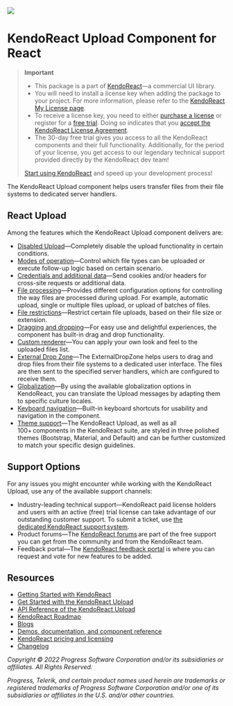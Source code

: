 <a href="https://www.telerik.com/kendo-react-ui?utm_medium=referral&utm_source=npm&utm_campaign=kendo-ui-react-trial-npm-upload&utm_content=banner" target="_blank">
<img src="https://www.telerik.com/kendo-react-ui/components/npm-banner.svg">
</a>

# KendoReact Upload Component for React

> **Important**
> * This package is а part of [KendoReact](https://www.telerik.com/kendo-react-ui?utm_medium=referral&utm_source=npm&utm_campaign=kendo-ui-react-trial-npm-upload)&mdash;a commercial UI library.
> * You will need to install a license key when adding the package to your project. For more information, please refer to the [KendoReact My License page](https://www.telerik.com/kendo-react-ui/components/my-license/?utm_medium=referral&utm_source=npm&utm_campaign=kendo-ui-react-trial-npm-upload).
> * To receive a license key, you need to either [purchase a license](https://www.telerik.com/kendo-react-ui/pricing?utm_medium=referral&utm_source=npm&utm_campaign=kendo-ui-react-trial-npm-upload) or register for a [free trial](https://www.telerik.com/try/kendo-react-ui?utm_medium=referral&utm_source=npm&utm_campaign=kendo-ui-react-trial-npm-upload). Doing so indicates that you [accept the KendoReact License Agreement](https://www.telerik.com/purchase/license-agreement/progress-kendoreact?utm_medium=referral&utm_source=npm&utm_campaign=kendo-ui-react-trial-npm-upload).
> * The 30-day free trial gives you access to all the KendoReact components and their full functionality. Additionally, for the period of your license, you get access to our legendary technical support provided directly by the KendoReact dev team!
>
> [Start using KendoReact](https://www.telerik.com/try/kendo-react-ui?utm_medium=referral&utm_source=npm&utm_campaign=kendo-ui-react-trial-npm-upload) and speed up your development process!

The KendoReact Upload component helps users transfer files from their file systems to dedicated server handlers.

## React Upload

Among the features which the KendoReact Upload component delivers are:

* [Disabled Upload](https://www.telerik.com/kendo-react-ui/components/upload/disabled-state/?utm_medium=referral&utm_source=npm&utm_campaign=kendo-ui-react-trial-npm-upload)&mdash;Completely disable the upload functionality in certain conditions.
* [Modes of operation](https://www.telerik.com/kendo-react-ui/components/upload/modes/?utm_medium=referral&utm_source=npm&utm_campaign=kendo-ui-react-trial-npm-upload)&mdash;Control which file types can be uploaded or execute follow-up logic based on certain scenario.
* [Credentials and additional data](https://www.telerik.com/kendo-react-ui/components/upload/credentials/?utm_medium=referral&utm_source=npm&utm_campaign=kendo-ui-react-trial-npm-upload)&mdash;Send cookies and/or headers for cross-site requests or additional data.
* [File processing](https://www.telerik.com/kendo-react-ui/components/upload/file-processing/?utm_medium=referral&utm_source=npm&utm_campaign=kendo-ui-react-trial-npm-upload)&mdash;Provides different configuration options for controlling the way files are processed during upload. For example, automatic upload, single or multiple files upload, or upload of batches of files.
* [File restrictions](https://www.telerik.com/kendo-react-ui/components/upload/restrictions/?utm_medium=referral&utm_source=npm&utm_campaign=kendo-ui-react-trial-npm-upload)&mdash;Restrict certain file uploads, based on their file size or extension.
* [Dragging and dropping](https://www.telerik.com/kendo-react-ui/components/upload/drag-and-drop/?utm_medium=referral&utm_source=npm&utm_campaign=kendo-ui-react-trial-npm-upload)&mdash;For easy use and delightful experiences, the component has built-in drag and drop functionality.
* [Custom renderer](https://www.telerik.com/kendo-react-ui/components/upload/custom-rendering/?utm_medium=referral&utm_source=npm&utm_campaign=kendo-ui-react-trial-npm-upload)&mdash;You can apply your own look and feel to the uploaded files list.
* [External Drop Zone](https://www.telerik.com/kendo-react-ui/components/upload/external-drop-zone/?utm_medium=referral&utm_source=npm&utm_campaign=kendo-ui-react-trial-npm-upload)&mdash;The ExternalDropZone helps users to drag and drop files from their file systems to a dedicated user interface. The files are then sent to the specified server handlers, which are configured to receive them.
* [Globalization](https://www.telerik.com/kendo-react-ui/components/upload/globalization/?utm_medium=referral&utm_source=npm&utm_campaign=kendo-ui-react-trial-npm-upload)&mdash;By using the available globalization options in KendoReact, you can translate the Upload messages by adapting them to specific culture locales.
* [Keyboard navigation](https://www.telerik.com/kendo-react-ui/components/upload/keyboard-navigation/?utm_medium=referral&utm_source=npm&utm_campaign=kendo-ui-react-trial-npm-upload)&mdash;Built-in keyboard shortcuts for usability and navigation in the component.
* [Theme support](https://www.telerik.com/kendo-react-ui/components/styling/?utm_medium=referral&utm_source=npm&utm_campaign=kendo-ui-react-trial-npm-upload)&mdash;The KendoReact Upload, as well as all 100+ components in the KendoReact suite, are styled in three polished themes (Bootstrap, Material, and Default) and can be further customized to match your specific design guidelines.

## Support Options

For any issues you might encounter while working with the KendoReact Upload, use any of the available support channels:

* Industry-leading technical support&mdash;KendoReact paid license holders and users with an active (free) trial license can take advantage of our outstanding customer support. To submit a ticket, use [the dedicated KendoReact support system](https://www.telerik.com/account/support-tickets?utm_medium=referral&utm_source=npm&utm_campaign=kendo-ui-react-trial-npm-upload).
* Product forums&mdash;The [KendoReact forums](https://www.telerik.com/forums/kendo-ui-react?utm_medium=referral&utm_source=npm&utm_campaign=kendo-ui-react-trial-npm-upload) are part of the free support you can get from the community and from the KendoReact team.
* Feedback portal&mdash;The [KendoReact feedback portal](https://feedback.telerik.com/kendo-react-ui?utm_medium=referral&utm_source=npm&utm_campaign=kendo-ui-react-trial-npm-upload) is where you can request and vote for new features to be added.

## Resources

* [Getting Started with KendoReact](https://www.telerik.com/kendo-react-ui/components/getting-started/?utm_medium=referral&utm_source=npm&utm_campaign=kendo-ui-react-trial-npm-upload)
* [Get Started with the KendoReact Upload](https://www.telerik.com/kendo-react-ui/components/upload/?utm_medium=referral&utm_source=npm&utm_campaign=kendo-ui-react-trial-npm-upload)
* [API Reference of the KendoReact Upload](https://www.telerik.com/kendo-react-ui/components/upload/api/UploadProps/?utm_medium=referral&utm_source=npm&utm_campaign=kendo-ui-react-trial-npm-upload)
* [KendoReact Roadmap](https://www.telerik.com/support/whats-new/kendo-react-ui/roadmap?utm_medium=referral&utm_source=npm&utm_campaign=kendo-ui-react-trial-npm-upload)
* [Blogs](https://www.telerik.com/blogs/tag/kendoreact?utm_medium=referral&utm_source=npm&utm_campaign=kendo-ui-react-trial-npm-upload)
* [Demos, documentation, and component reference](https://www.telerik.com/kendo-react-ui/components/?utm_medium=referral&utm_source=npm&utm_campaign=kendo-ui-react-trial-npm-upload)
* [KendoReact pricing and licensing](https://www.telerik.com/kendo-react-ui/pricing?utm_medium=referral&utm_source=npm&utm_campaign=kendo-ui-react-trial-npm-upload)
* [Changelog](https://www.telerik.com/kendo-react-ui/components/changelogs/ui-for-react/?utm_medium=referral&utm_source=npm&utm_campaign=kendo-ui-react-trial-npm-upload)


*Copyright © 2022 Progress Software Corporation and/or its subsidiaries or affiliates. All Rights Reserved.*

*Progress, Telerik, and certain product names used herein are trademarks or registered trademarks of Progress Software Corporation and/or one of its subsidiaries or affiliates in the U.S. and/or other countries.*
